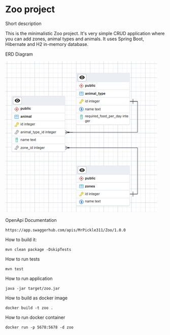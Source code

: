 # Zoo project

Short description

This is the minimalistic Zoo project. It's very simple CRUD application where you can add zones, animal types and animals. It uses Spring Boot, Hibernate and H2 in-memory database.

ERD Diagram

![erd.png](erd.png)

OpenApi Documentation
```
https://app.swaggerhub.com/apis/MrPickle311/Zoo/1.0.0
```


How to build it:

```
mvn clean package -DskipTests
```

How to run tests

```
mvn test
```

How to run application

```
java -jar target/zoo.jar
```

How to build as docker image

```
docker build -t zoo .
```

How to run docker container

```
docker run -p 5678:5678 -d zoo
```
